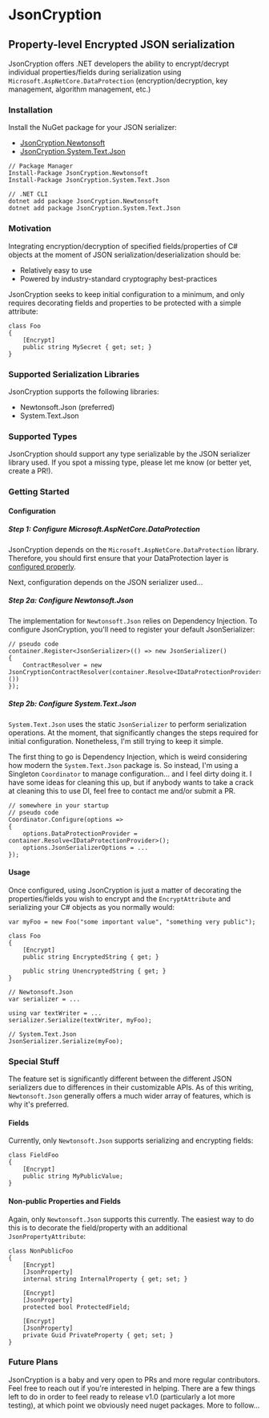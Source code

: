 # JsonCryption
## Property-level Encrypted JSON serialization
JsonCryption offers .NET developers the ability to encrypt/decrypt individual properties/fields during serialization using `Microsoft.AspNetCore.DataProtection` (encryption/decryption, key management, algorithm management, etc.)

### Installation
Install the NuGet package for your JSON serializer:
- [JsonCryption.Newtonsoft](https://www.nuget.org/packages/JsonCryption.Newtonsoft/)
- [JsonCryption.System.Text.Json](https://www.nuget.org/packages/JsonCryption.System.Text.Json/)
```
// Package Manager
Install-Package JsonCryption.Newtonsoft
Install-Package JsonCryption.System.Text.Json

// .NET CLI
dotnet add package JsonCryption.Newtonsoft
dotnet add package JsonCryption.System.Text.Json
```

### Motivation
Integrating encryption/decryption of specified fields/properties of C# objects at the moment of JSON serialization/deserialization should be:
- Relatively easy to use
- Powered by industry-standard cryptography best-practices

JsonCryption seeks to keep initial configuration to a minimum, and only requires decorating fields and properties to be protected with a simple attribute:
```
class Foo
{
    [Encrypt]
    public string MySecret { get; set; }
}
```

### Supported Serialization Libraries
JsonCryption supports the following libraries:
- Newtonsoft.Json (preferred)
- System.Text.Json

### Supported Types
JsonCryption should support any type serializable by the JSON serializer library used. If you spot a missing type, please let me know (or better yet, create a PR!).

### Getting Started
#### Configuration
##### Step 1: Configure Microsoft.AspNetCore.DataProtection
JsonCryption depends on the `Microsoft.AspNetCore.DataProtection` library. Therefore, you should first ensure that your DataProtection layer is [configured properly](https://docs.microsoft.com/en-us/aspnet/core/security/data-protection/configuration/).

Next, configuration depends on the JSON serializer used...

##### Step 2a: Configure Newtonsoft.Json
The implementation for `Newtonsoft.Json` relies on Dependency Injection. To configure JsonCryption, you'll need to register your default JsonSerializer:
```
// pseudo code
container.Register<JsonSerializer>(() => new JsonSerializer()
{
    ContractResolver = new JsonCryptionContractResolver(container.Resolve<IDataProtectionProvider>())
});
```

##### Step 2b: Configure System.Text.Json
`System.Text.Json` uses the static `JsonSerializer` to perform serialization operations. At the moment, that significantly changes the steps required for initial configuration. Nonetheless, I'm still trying to keep it simple.

The first thing to go is Dependency Injection, which is weird considering how modern the `System.Text.Json` package is. So instead, I'm using a Singleton `Coordinator` to manage configuration... and I feel dirty doing it. I have some ideas for cleaning this up, but if anybody wants to take a crack at cleaning this to use DI, feel free to contact me and/or submit a PR.

```
// somewhere in your startup
// pseudo code
Coordinator.Configure(options =>
{
    options.DataProtectionProvider = container.Resolve<IDataProtectionProvider>();
    options.JsonSerializerOptions = ...
});
```

#### Usage
Once configured, using JsonCryption is just a matter of decorating the properties/fields you wish to encrypt and the `EncryptAttribute` and serializing your C# objects as you normally would:
```
var myFoo = new Foo("some important value", "something very public");

class Foo
{
    [Encrypt]
    public string EncryptedString { get; }
  
    public string UnencryptedString { get; }
}

// Newtonsoft.Json
var serializer = ...

using var textWriter = ...
serializer.Serialize(textWriter, myFoo);

// System.Text.Json
JsonSerializer.Serialize(myFoo);
```

### Special Stuff
The feature set is significantly different between the different JSON serializers due to differences in their customizable APIs. As of this writing, `Newtonsoft.Json` generally offers a much wider array of features, which is why it's preferred.

#### Fields
Currently, only `Newtonsoft.Json` supports serializing and encrypting fields:
```
class FieldFoo
{
    [Encrypt]
    public string MyPublicValue;
}
```

#### Non-public Properties and Fields
Again, only `Newtonsoft.Json` supports this currently. The easiest way to do this is to decorate the field/property with an additional `JsonPropertyAttribute`:
```
class NonPublicFoo
{
    [Encrypt]
    [JsonProperty]
    internal string InternalProperty { get; set; }
  
    [Encrypt]
    [JsonProperty]
    protected bool ProtectedField;
  
    [Encrypt]
    [JsonProperty]
    private Guid PrivateProperty { get; set; }
}
```

### Future Plans
JsonCryption is a baby and very open to PRs and more regular contributors. Feel free to reach out if you're interested in helping. There are a few things left to do in order to feel ready to release v1.0 (particularly a lot more testing), at which point we obviously need nuget packages. More to follow...

